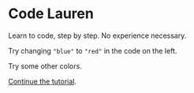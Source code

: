 # Code Lauren

Learn to code, step by step. No experience necessary.

Try changing `"blue"` to `"red"` in the code on the left.

Try some other colors.

[Continue the tutorial](#oval).
